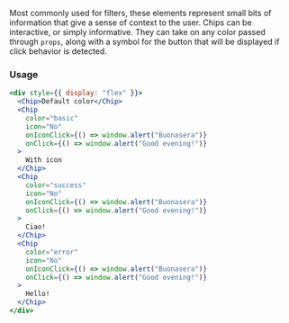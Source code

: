 Most commonly used for filters, these elements represent small bits of information that give a sense of context
to the user. Chips can be interactive, or simply informative. They can take on any color passed through `props`,
along with a symbol for the button that will be displayed if click behavior is detected.

### Usage

```jsx
<div style={{ display: "flex" }}>
  <Chip>Default color</Chip>
  <Chip
    color="basic"
    icon="No"
    onIconClick={() => window.alert("Buonasera")}
    onClick={() => window.alert("Good evening!")}
  >
    With icon
  </Chip>
  <Chip
    color="success"
    icon="No"
    onIconClick={() => window.alert("Buonasera")}
    onClick={() => window.alert("Good evening!")}
  >
    Ciao!
  </Chip>
  <Chip
    color="error"
    icon="No"
    onIconClick={() => window.alert("Buonasera")}
    onClick={() => window.alert("Good evening!")}
  >
    Hello!
  </Chip>
</div>
```
